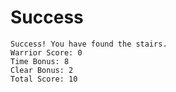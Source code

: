 # Success

```
Success! You have found the stairs.
Warrior Score: 0
Time Bonus: 8
Clear Bonus: 2
Total Score: 10
```
